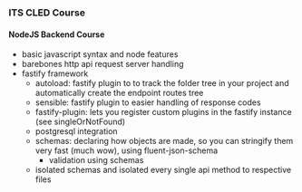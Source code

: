 ### ITS CLED Course
#### NodeJS Backend Course

- basic javascript syntax and node features
- barebones http api request server handling
- fastify framework
    - autoload: fastify plugin to to track the folder tree in your project and automatically create the endpoint routes tree
    - sensible: fastify plugin to easier handling of response codes
    - fastify-plugin: lets you register custom plugins in the fastify instance (see singleOrNotFound)
    - postgresql integration
    - schemas: declaring how objects are made, so you can stringify them very fast (much wow), using fluent-json-schema
        - validation using schemas
    - isolated schemas and isolated every single api method to respective files
